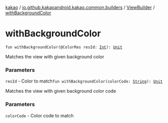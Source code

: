 [kakao](../../index.md) / [io.github.kakaoandroid.kakao.common.builders](../index.md) / [ViewBuilder](index.md) / [withBackgroundColor](./with-background-color.md)

# withBackgroundColor

`fun withBackgroundColor(@ColorRes resId: `[`Int`](https://kotlinlang.org/api/latest/jvm/stdlib/kotlin/-int/index.html)`): `[`Unit`](https://kotlinlang.org/api/latest/jvm/stdlib/kotlin/-unit/index.html)

Matches the view with given background color

### Parameters

`resId` - Color to match`fun withBackgroundColor(colorCode: `[`String`](https://kotlinlang.org/api/latest/jvm/stdlib/kotlin/-string/index.html)`): `[`Unit`](https://kotlinlang.org/api/latest/jvm/stdlib/kotlin/-unit/index.html)

Matches the view with given background color code

### Parameters

`colorCode` - Color code to match